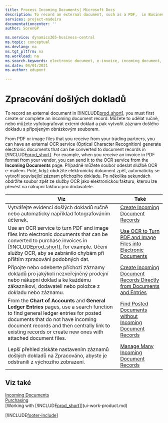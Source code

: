 ```yaml
---
title: Process Incoming Documents| Microsoft Docs
description: To record an external document, such as a PDF,  in Business Central , you first create or complete an incoming document record.
services: project-madeira
documentationcenter: ''
author: SorenGP

ms.service: dynamics365-business-central
ms.topic: conceptual
ms.devlang: na
ms.tgt_pltfrm: na
ms.workload: na
ms.search.keywords: electronic document, e-invoice, incoming document, OCR, ecommerce, document exchange, import invoice
ms.date: 04/01/2021
ms.author: edupont

---
```

# Zpracování došlých dokladů
To record an external document in [!INCLUDE[prod_short](includes/prod_short.md)], you must first create or complete an incoming document record. Můžete to udělat ručně, nebo můžete vyfotografovat externí doklad a pak vytvořit záznam došlého dokladu s připojeným obrázkovým souborem.

From PDF or image files that you receive from your trading partners, you can have an external OCR service (Optical Character Recognition) generate electronic documents that can be converted to document records in [!INCLUDE[prod_short](includes/prod_short.md)]. For example, when you receive an invoice in PDF format from your vendor, you can send it to the OCR service from the **Incoming Documents** page. Případně můžete soubor odeslat službě OCR e-mailem. Poté, když obdržíte elektronický dokument zpět, automaticky se vytvoří související záznam příchozího dokladu. Po několika sekundách obdržíte soubor zpět ze služby OCR jako elektronickou fakturu, kterou lze převést na nákupní fakturu pro dodavatele.

| Viz | Také |
| --- | --- |
| Vytvářejte evidenci došlých dokladů ručně nebo automaticky například fotografováním účtenek. | [Create Incoming Document Records](across-how-create-income-document-records.md) |
| Use an OCR service to turn PDF and image files into electronic documents that can be converted to purchase invoices in [!INCLUDE[prod_short](includes/prod_short.md)], for example. Učení služby OCR, aby se zabránilo chybám při příštím zpracování podobných dat. | [Use OCR to Turn PDF and Image Files into Electronic Documents](across-how-use-ocr-pdf-images-files.md) |
| Připojte nebo odeberte příchozí záznamy dokladů pro jakýkoli nezveřejněný prodejní nebo nákupní doklad a ke každému zákazníkovi, dodavateli nebo položce z dokladu nebo záznamu. | [Create Incoming Document Records Directly from Documents and Entries](across-how-connect-disconnect-income-document-records.md) |
| From the **Chart of Accounts** and **General Ledger Entries** pages, use a search function to find general ledger entries for posted documents that do not have incoming document records and then centrally link to existing records or create new ones with attached document files. | [Find Posted Documents without Incoming Document Records](across-how-find-posted-documents-without-income-document-records.md) |
| Lepší přehled získáte nastavením záznamů došlých dokladů na Zpracováno, abyste je odstranili z výchozího zobrazení. | [Manage Many Incoming Document Records](across-how-manage-many-income-document-records.md) |

## Viz také
[Incoming Documents](across-income-documents.md)  
[Purchasing](purchasing-manage-purchasing.md)  
[Working with [!INCLUDE[prod_short](includes/prod_short.md)]](ui-work-product.md)


[!INCLUDE[footer-include](includes/footer-banner.md)]